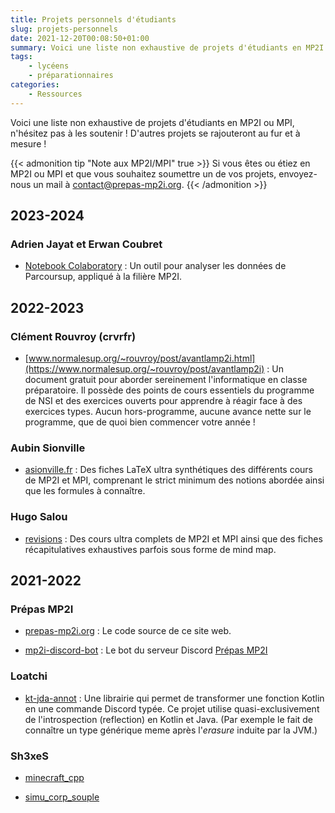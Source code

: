 ```yaml
---
title: Projets personnels d'étudiants
slug: projets-personnels
date: 2021-12-20T00:08:50+01:00
summary: Voici une liste non exhaustive de projets d'étudiants en MP2I ou MPI, n'hésitez pas à les soutenir ! D'autres projets se rajouteront au fur et à mesure ; n'hésitez pas à nous contacter pour y faire figurer le vôtre.
tags:
    - lycéens
    - préparationnaires
categories:
    - Ressources
---
```


Voici une liste non exhaustive de projets d'étudiants en MP2I ou MPI, n'hésitez pas à les soutenir ! D'autres projets se rajouteront au fur et à mesure !

{{< admonition tip "Note aux MP2I/MPI" true >}}
Si vous êtes ou étiez en MP2I ou MPI et que vous souhaitez soumettre un de vos projets, envoyez-nous un mail à [contact@prepas-mp2i.org](mailto:contact@prepas-mp2i.org).
{{< /admonition >}}

## 2023-2024

### Adrien Jayat et Erwan Coubret

- [Notebook Colaboratory](https://colab.research.google.com/drive/1dFDHVpDT78Z5cL08kRvnZQrT5cIc8o1I#scrollTo=p7d_m-SJZaeN) : Un outil pour analyser les données de Parcoursup, appliqué à la filière MP2I.

## 2022-2023

### Clément Rouvroy (crvrfr)

- [www.normalesup.org/~rouvroy/post/avantlamp2i.html](https://www.normalesup.org/~rouvroy/post/avantlamp2i) : Un document gratuit pour aborder sereinement l'informatique en classe préparatoire. Il possède des points de cours essentiels du programme de NSI et des exercices ouverts pour apprendre à réagir face à des exercices types. Aucun hors-programme, aucune avance nette sur le programme, que de quoi bien commencer votre année !

### Aubin Sionville

- [asionville.fr](http://asionville.fr/mpi/fiches/) : Des fiches LaTeX ultra synthétiques des différents cours de MP2I et MPI, comprenant le strict minimum des notions abordée ainsi que les formules à connaître.

### Hugo Salou

- [revisions](http://167.99.84.84/revisions) : Des cours ultra complets de MP2I et MPI ainsi que des fiches récapitulatives exhaustives parfois sous forme de mind map.

## 2021-2022

### Prépas MP2I

- [prepas-mp2i.org](https://github.com/prepas-mpi/prepas-mp2i.org) : Le code source de ce site web.

- [mp2i-discord-bot](https://github.com/prepas-mpi/mp2i-discord-bot) : Le bot du serveur Discord [Prépas MP2I](https://discord.prepas-mp2i.org/)

### Loatchi

- [kt-jda-annot](https://github.com/Loatchi/kt-jda-annot) : Une librairie qui permet de transformer une fonction Kotlin en une commande Discord typée. Ce projet utilise quasi-exclusivement de l'introspection (reflection) en Kotlin et Java.
(Par exemple le fait de connaître un type générique meme après l'*erasure* induite par la JVM.)

### Sh3xeS

- [minecraft_cpp](https://github.com/Sh3xe/minecraft_cpp)

- [simu_corp_souple](https://github.com/Sh3xe/simu_corp_souple)
